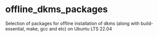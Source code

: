 # offline_dkms_packages
Selection of packages for offline installation of dkms (along with build-essential, make, gcc and etc) on Ubuntu LTS 22.04
